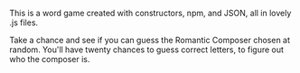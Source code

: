 This is a word game created with constructors, npm, and JSON, all in lovely .js files.  

Take a chance and see if you can guess the Romantic Composer chosen at random.  You'll have twenty chances to guess correct letters, to figure out who the composer is. 

